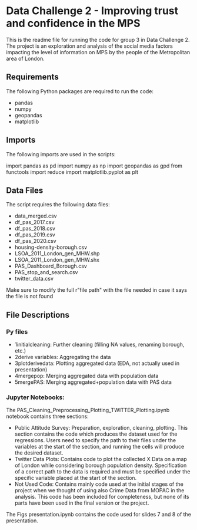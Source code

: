 # Data Challenge 2 - Improving trust and confidence in the MPS

This is the readme file for running the code for group 3 in Data Challenge 2. The project is an exploration and analysis of the social media factors impacting the level of information on MPS by the people of the Metropolitan area of London.

## Requirements

The following Python packages are required to run the code:

- pandas
- numpy
- geopandas
- matplotlib

## Imports

The following imports are used in the scripts:

import pandas as pd
import numpy as np
import geopandas as gpd
from functools import reduce
import matplotlib.pyplot as plt

## Data Files
The script requires the following data files:

- data_merged.csv
- df_pas_2017.csv
- df_pas_2018.csv
- df_pas_2019.csv
- df_pas_2020.csv
- housing-density-borough.csv
- LSOA_2011_London_gen_MHW.shp
- LSOA_2011_London_gen_MHW.shx
- PAS_Dashboard_Borough.csv
- PAS_stop_and_search.csv
- twitter_data.csv

Make sure to modify the full r"file path" with the file needed in case it says the file is not found

## File Descriptions
### Py files
- 1initialcleaning: Further cleaning (filling NA values, renaming borough, etc.)
- 2derive variables: Aggregating the data
- 3plotderivedata: Plotting aggregated data (EDA, not actually used in presentation)
- 4mergepop: Merging aggregated data with population data
- 5mergePAS: Merging aggregated+population data with PAS data
### Jupyter Notebooks:
The PAS_Cleaning_Preprocessing_Plotting_TWITTER_Plotting.ipynb notebook contains three sections:

- Public Attitude Survey: Preparation, exploration, cleaning, plotting. This section contains the code which produces the dataset used for the regressions. Users need to specify the path to their files under the variables at the start of the section, and running the cells will produce the desired dataset.
- Twitter Data Plots: Contains code to plot the collected X Data on a map of London while considering borough population density. Specification of a correct path to the data is required and must be specified under the specific variable placed at the start of the section.
- Not Used Code: Contains mainly code used at the initial stages of the project when we thought of using also Crime Data from MOPAC in the analysis. This code has been included for completeness, but none of its parts have been used in the final version or the project.

The Figs presentation.ipynb contains the code used for slides 7 and 8 of the presentation.

